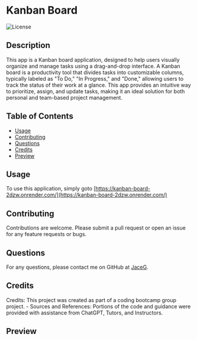 # Kanban Board

![License](https://img.shields.io/badge/License-MIT-blue.svg)

## Description

This app is a Kanban board application, designed to help users visually organize and manage tasks using a drag-and-drop interface. A Kanban board is a productivity tool that divides tasks into customizable columns, typically labeled as "To Do," "In Progress," and "Done," allowing users to track the status of their work at a glance. This app provides an intuitive way to prioritize, assign, and update tasks, making it an ideal solution for both personal and team-based project management.

## Table of Contents

-   [Usage](#usage)
-   [Contributing](#contributing)
-   [Questions](#questions)
-   [Credits](#credits)
-   [Preview](#preview)

## Usage

To use this application, simply goto [https://kanban-board-2dzw.onrender.com/](https://kanban-board-2dzw.onrender.com/)

## Contributing

Contributions are welcome. Please submit a pull request or open an issue for any feature requests or bugs.

## Questions

For any questions, please contact me on GitHub at [JaceG](https://github.com/JaceG).

## Credits

Credits: This project was created as part of a coding bootcamp group project. - Sources and References: Portions of the code and guidance were provided with assistance from ChatGPT, Tutors, and Instructors.

## Preview

